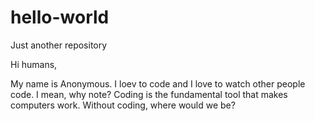 # hello-world
Just another repository

Hi humans,

My name is Anonymous. I loev to code and I love to watch other people code. I mean, why note? Coding is the fundamental tool that makes computers work. Without coding, where would we be?
